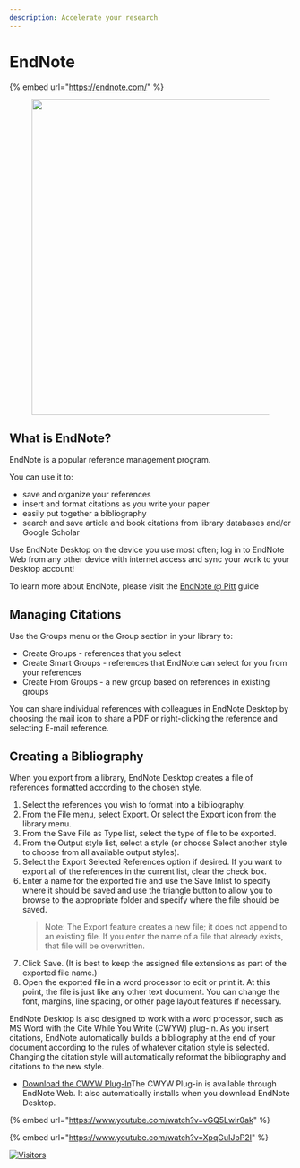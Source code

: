 ```yaml
---
description: Accelerate your research
---
```


# EndNote

{% embed url="https://endnote.com/" %}

<div data-full-width="false">

<figure><img src="https://libapps.s3.amazonaws.com/accounts/925/images/endnote3.JPG" alt="" width="563"><figcaption></figcaption></figure>

</div>

## What is EndNote?

EndNote is a popular reference management program.

You can use it to:

* save and organize your references
* insert and format citations as you write your paper
* easily put together a bibliography
* search and save article and book citations from library databases and/or Google Scholar

Use EndNote Desktop on the device you use most often; log in to EndNote Web from any other device with internet access and sync your work to your Desktop account!

To learn more about EndNote, please visit the [EndNote @ Pitt](http://pitt.libguides.com/endnote) guide

## Managing Citations

Use the Groups menu or the Group section in your library to:

* Create Groups - references that you select
* Create Smart Groups - references that EndNote can select for you from your references
* Create From Groups - a new group based on references in existing groups

You can share individual references with colleagues in EndNote Desktop by choosing the mail icon to share a PDF or right-clicking the reference and selecting E-mail reference.

## Creating a Bibliography

When you export from a library, EndNote Desktop creates a file of references formatted according to the chosen style.

1. Select the references you wish to format into a bibliography.
2. From the File menu, select Export. Or select the Export icon from the library menu.
3. From the Save File as Type list, select the type of file to be exported.
4. From the Output style list, select a style (or choose Select another style to choose from all available output styles).
5. Select the Export Selected References option if desired. If you want to export all of the references in the current list, clear the check box.
6. Enter a name for the exported file and use the Save Inlist to specify where it should be saved and use the triangle button to allow you to browse to the appropriate folder and specify where the file should be saved.
   > Note: The Export feature creates a new file; it does not append to an existing file. If you enter the name of a file that already exists, that file will be overwritten.
7. Click Save. (It is best to keep the assigned file extensions as part of the exported file name.)
8. Open the exported file in a word processor to edit or print it. At this point, the file is just like any other text document. You can change the font, margins, line spacing, or other page layout features if necessary.

EndNote Desktop is also designed to work with a word processor, such as MS Word with the Cite While You Write (CWYW) plug-in. As you insert citations, EndNote automatically builds a bibliography at the end of your document according to the rules of whatever citation style is selected. Changing the citation style will automatically reformat the bibliography and citations to the new style.

* [Download the CWYW Plug-In](https://www.myendnoteweb.com/EndNoteWeb.html?func=downloadInstallers&)The CWYW Plug-in is available through EndNote Web. It also automatically installs when you download EndNote Desktop.

{% embed url="https://www.youtube.com/watch?v=vGQ5Lwlr0ak" %}

{% embed url="https://www.youtube.com/watch?v=XpqGuIJbP2I" %}

[![Visitors](https://api.visitorbadge.io/api/visitors?path=https%3A%2F%2Fgithub.com%2Fdrshahizan\&labelColor=%23697689\&countColor=%23555555\&style=plastic)](https://visitorbadge.io/status?path=https%3A%2F%2Fgithub.com%2Fdrshahizan)
